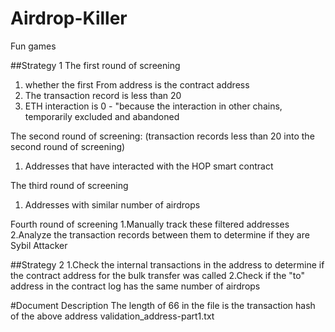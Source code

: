 # Airdrop-Killer
Fun games

##Strategy 1
The first round of screening
1. whether the first From address is the contract address
2. The transaction record is less than 20
3. ETH interaction is 0 - "because the interaction in other chains, temporarily excluded and abandoned

The second round of screening: (transaction records less than 20 into the second round of screening)
1. Addresses that have interacted with the HOP smart contract

The third round of screening
1. Addresses with similar number of airdrops 

Fourth round of screening
1.Manually track these filtered addresses
2.Analyze the transaction records between them to determine if they are Sybil Attacker

##Strategy 2
1.Check the internal transactions in the address to determine if the contract address for the bulk transfer was called
2.Check if the "to" address in the contract log has the same number of airdrops

#Document Description
The length of 66 in the file is the transaction hash of the above address
validation_address-part1.txt
